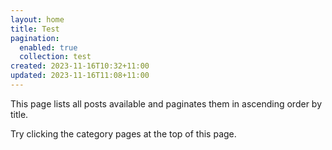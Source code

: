 ```yaml
---
layout: home
title: Test
pagination:
  enabled: true
  collection: test
created: 2023-11-16T10:32+11:00
updated: 2023-11-16T11:08+11:00
---
```



<p>This page lists all posts available and paginates them in ascending order by title.</p>


<p>Try clicking the category pages at the top of this page.</p>